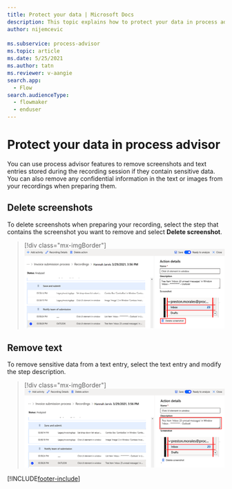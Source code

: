 ```yaml
---
title: Protect your data | Microsoft Docs
description: This topic explains how to protect your data in process advisor.
author: nijemcevic 

ms.subservice: process-advisor
ms.topic: article
ms.date: 5/25/2021
ms.author: tatn
ms.reviewer: v-aangie
search.app: 
  - Flow
search.audienceType: 
  - flowmaker
  - enduser
---
```


# Protect your data in process advisor

You can use process advisor features to remove screenshots and text entries stored during the recording session if they contain sensitive data. You can also remove any confidential information in the text or images from your recordings when preparing them.

## Delete screenshots

To delete screenshots when preparing your recording, select the step that contains the screenshot you want to remove and select **Delete screenshot**.

> [!div class="mx-imgBorder"]
> ![Screenshot of steps to select and delete.](media/delete-screenshot.png "Select step to remove and select Delete screenshot")

## Remove text

To remove sensitive data from a text entry, select the text entry and modify the step description.

> [!div class="mx-imgBorder"]
> ![Screenshot of Description field, where you remove sensitive information or other text.](media/remove-text.png "Modify the description")

[!INCLUDE[footer-include](includes/footer-banner.md)]
